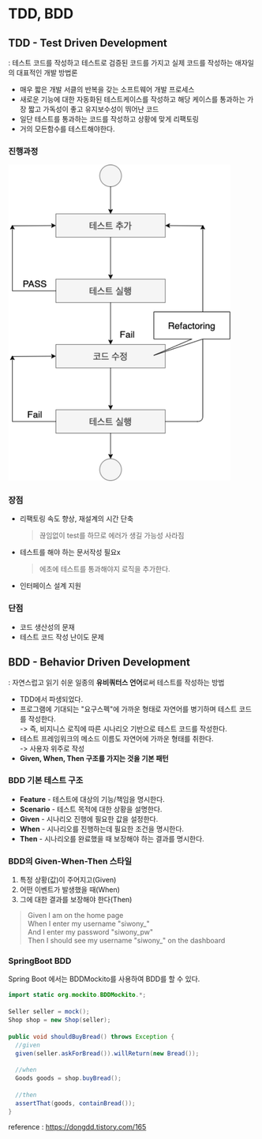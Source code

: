 # TDD, BDD
## TDD - Test Driven Development
: 테스트 코드를 작성하고 테스트로 검증된 코드를 가지고 실제 코드를 작성하는 애자일의 대표적인 개발 방법론
- 매우 짧은 개발 서클의 반복을 갖는 소프트웨어 개발 프로세스
- 새로운 기능에 대한 자동화된 테스트케이스를 작성하고 해당 케이스를 통과하는 가장 짧고 가독성이 좋고 유지보수성이 뛰어난 코드
- 일단 테스트를 통과하는 코드를 작성하고 상황에 맞게 리팩토링
- 거의 모든함수를 테스트해야한다.

### 진행과정
<img src="./img/how-to-tdd.png"  width=450px>

### 장점
- 리팩토링 속도 향상, 재설계의 시간 단축  
  >끊임없이 test를 하므로 에러가 생길 가능성 사라짐
- 테스트를 해야 하는 문서작성 필요x
  >에초에 테스트를 통과해야지 로직을 추가한다.
- 인터페이스 설계 지원

### 단점
- 코드 생산성의 문재
- 테스트 코드 작성 난이도 문제

## BDD - Behavior Driven Development
: 자연스럽고 읽기 쉬운 일종의 **유비쿼터스 언어**로써 테스트를 작성하는 방법
- TDD에서 파생되었다.
- 프로그램에 기대되는 "요구스펙"에 가까운 형태로 자연어를 병기하며 테스트 코드를 작성한다.  
    -> 즉, 비지니스 로직에 따른 시나리오 기반으로 테스트 코드를 작성한다.
- 테스트 프레임워크의 메소드 이름도 자연어에 가까운 형태를 취한다.  
  -> 사용자 위주로 작성
- **Given, When, Then 구조를 가지는 것을 기본 패턴**

### BDD 기본 테스트 구조
- **Feature** - 테스트에 대상의 기능/책임을 명시한다.
- **Scenario** - 테스트 목적에 대한 상황을 설명한다.
- **Given** - 시나리오 진행에 필요한 값을 설정한다.
- **When** - 시나리오를 진행하는데 필요한 조건을 명시한다.
- **Then** - 시나리오를 완료했을 때 보장해야 하는 결과를 명시한다.

### BDD의 Given-When-Then 스타일
1. 특정 상황(값)이 주어지고(Given)
2. 어떤 이벤트가 발생했을 때(When)
3. 그에 대한 결과를 보장해야 한다(Then)
> Given I am on the home page  
> When I enter my username "siwony_"  
> And I enter my password "siwony_pw"  
> Then I should see my username "siwony_" on the dashboard


### SpringBoot BDD
Spring Boot 에서는 BDDMockito를 사용하여 BDD를 할 수 있다.
```java
import static org.mockito.BDDMockito.*;

Seller seller = mock();
Shop shop = new Shop(seller);

public void shouldBuyBread() throws Exception {
  //given  
  given(seller.askForBread()).willReturn(new Bread());

  //when
  Goods goods = shop.buyBread();

  //then
  assertThat(goods, containBread());
}

```
reference : https://dongdd.tistory.com/165